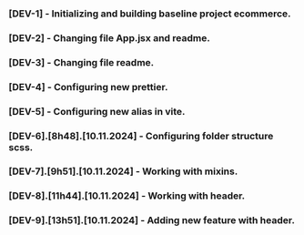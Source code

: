 ### [DEV-1] - Initializing and building baseline project ecommerce.
### [DEV-2] - Changing file App.jsx and readme.
### [DEV-3] - Changing file readme.
### [DEV-4] - Configuring new prettier.
### [DEV-5] - Configuring new alias in vite.
### [DEV-6].[8h48].[10.11.2024] - Configuring folder structure scss.
### [DEV-7].[9h51].[10.11.2024] - Working with mixins.
### [DEV-8].[11h44].[10.11.2024] - Working with header.
### [DEV-9].[13h51].[10.11.2024] - Adding new feature with header.
